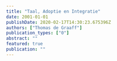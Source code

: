 ```yaml
---
title: "Taal, Adoptie en Integratie"
date: 2001-01-01
publishDate: 2020-02-17T14:30:23.675396Z
authors: ["Thomas de Graaff"]
publication_types: ["0"]
abstract: ""
featured: true
publication: ""
---
```


